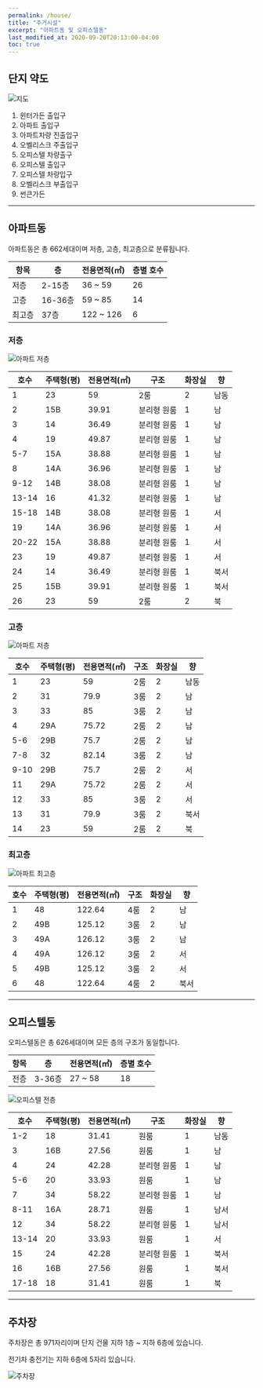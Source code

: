 ```yaml
---
permalink: /house/
title: "주거시설"
excerpt: "아파트동 및 오피스텔동"
last_modified_at: 2020-09-20T20:13:00-04:00
toc: true
---
```


## 단지 약도

![지도](/assets/images/map.jpg)

1. 윈터가든 출입구
2. 아파트 출입구
3. 아파트차량 진출입구
4. 오벨리스크 주출입구
5. 오피스텔 차량출구
6. 오피스텔 출입구
7. 오피스텔 차량입구
8. 오벨리스크 부출입구
9. 썬큰가든

---

## 아파트동

아파트동은 총 662세대이며 저층, 고층, 최고층으로 분류됩니다.

| 항목 | 층 | 전용면적(㎡) | 층별 호수 |
| ---- | ---- | ---- | ---- |
| 저층 | 2-15층 | 36 ~ 59 | 26 |
| 고층 | 16-36층 | 59 ~ 85 | 14 |
| 최고층 | 37층 | 122 ~ 126 | 6 |

### 저층

![아파트 저층](/assets/images/apart_low.png)

| 호수 | 주택형(평) | 전용면적(㎡) | 구조 | 화장실 | 향 |
| ---- | ---- | ---- |  ---- |  ---- |  ---- |
| 1 | 23 | 59 | 2룸 | 2 | 남동 |
| 2 | 15B | 39.91 | 분리형 원룸 | 1 | 남 |
| 3 | 14 | 36.49 | 분리형 원룸 | 1 | 남 |
| 4 | 19 | 49.87 | 분리형 원룸 | 1 | 남 |
| 5-7 | 15A | 38.88 | 분리형 원룸 | 1 | 남 |
| 8 | 14A | 36.96 | 분리형 원룸 | 1 | 남 |
| 9-12 | 14B | 38.08 | 분리형 원룸 | 1 | 남 |
| 13-14 | 16 | 41.32 | 분리형 원룸 | 1 | 남 |
| 15-18 | 14B | 38.08 | 분리형 원룸 | 1 | 서 |
| 19 | 14A | 36.96 | 분리형 원룸 | 1 | 서 |
| 20-22 | 15A | 38.88 | 분리형 원룸 | 1 | 서 |
| 23 | 19 | 49.87 | 분리형 원룸 | 1 | 서 |
| 24 | 14 | 36.49 | 분리형 원룸 | 1 | 북서 |
| 25 | 15B | 39.91 | 분리형 원룸 | 1 | 북서 |
| 26 | 23 | 59 | 2룸 | 2 | 북 |

### 고층

![아파트 저층](/assets/images/apart_high.png)

| 호수 | 주택형(평) | 전용면적(㎡) | 구조 | 화장실 | 향 |
| ---- | ---- | ---- |  ---- |  ---- |  ---- |
| 1 | 23 | 59 | 2룸 | 2 | 남동 |
| 2 | 31 | 79.9 | 3룸 | 2 | 남 |
| 3 | 33 | 85 | 3룸 | 2 | 남 |
| 4 | 29A | 75.72 | 2룸 | 2 | 남 |
| 5-6 | 29B | 75.7 | 2룸 | 2 | 남 |
| 7-8 | 32 | 82.14 | 3룸 | 2 | 남 |
| 9-10 | 29B | 75.7 | 2룸 | 2 | 서 |
| 11 | 29A | 75.72 | 2룸 | 2 | 서 |
| 12 | 33 | 85 | 3룸 | 2 | 서 |
| 13 | 31 | 79.9 | 3룸 | 2 | 북서 |
| 14 | 23 | 59 | 2룸 | 2 | 북 |

### 최고층

![아파트 최고층](/assets/images/apart_top.png)

| 호수 | 주택형(평) | 전용면적(㎡) | 구조 | 화장실 | 향 |
| ---- | ---- | ---- |  ---- |  ---- |  ---- |
| 1 | 48 | 122.64 | 4룸 | 2 | 남 |
| 2 | 49B | 125.12 | 3룸 | 2 | 남 |
| 3 | 49A | 126.12 | 3룸 | 2 | 남 |
| 4 | 49A | 126.12 | 3룸 | 2 | 서 |
| 5 | 49B | 125.12 | 3룸 | 2 | 서 |
| 6 | 48 | 122.64 | 4룸 | 2 | 북서 |

---

## 오피스텔동

오피스텔동은 총 626세대이며 모든 층의 구조가 동일합니다.

| 항목 | 층 | 전용면적(㎡) | 층별 호수 |
| ---- | ---- | ---- | ---- |
| 전층 | 3-36층 | 27 ~ 58 | 18 |

![오피스텔 전층](/assets/images/office.png)

| 호수 | 주택형(평) | 전용면적(㎡) | 구조 | 화장실 | 향 |
| ---- | ---- | ---- |  ---- |  ---- |  ---- |
| 1-2 | 18 | 31.41 | 원룸 | 1 | 남동 |
| 3 | 16B | 27.56 | 원룸 | 1 | 남 |
| 4 | 24 | 42.28 | 분리형 원룸 | 1 | 남 |
| 5-6 | 20 | 33.93 | 원룸 | 1 | 남 |
| 7 | 34 | 58.22 | 분리형 원룸 | 1 | 남 |
| 8-11 | 16A | 28.71 | 원룸 | 1 | 남서 |
| 12 | 34 | 58.22 | 분리형 원룸 | 1 | 남서 |
| 13-14 | 20 | 33.93 | 원룸 | 1 | 서 |
| 15 | 24 | 42.28 | 분리형 원룸 | 1 | 북서 |
| 16 | 16B | 27.56 | 원룸 | 1 | 북서 |
| 17-18 | 18 | 31.41 | 원룸 | 1 | 북 |

---

## 주차장

주차장은 총 971자리이며 단지 건물 지하 1층 ~ 지하 6층에 있습니다.

전기차 충전기는 지하 6층에 5자리 있습니다.

![주차장](/assets/images/map_park.jpg)
